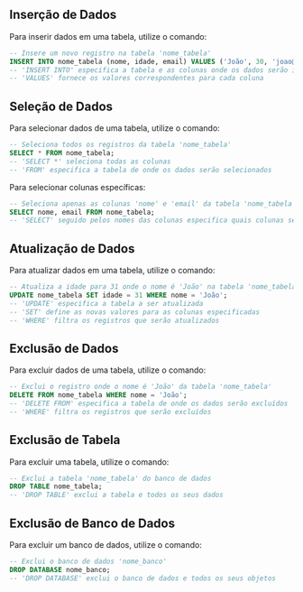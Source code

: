 ## Inserção de Dados

Para inserir dados em uma tabela, utilize o comando:
```sql
-- Insere um novo registro na tabela 'nome_tabela'
INSERT INTO nome_tabela (nome, idade, email) VALUES ('João', 30, 'joao@example.com');
-- 'INSERT INTO' especifica a tabela e as colunas onde os dados serão inseridos
-- 'VALUES' fornece os valores correspondentes para cada coluna
```

## Seleção de Dados

Para selecionar dados de uma tabela, utilize o comando:
```sql
-- Seleciona todos os registros da tabela 'nome_tabela'
SELECT * FROM nome_tabela;
-- 'SELECT *' seleciona todas as colunas
-- 'FROM' especifica a tabela de onde os dados serão selecionados
```

Para selecionar colunas específicas:
```sql
-- Seleciona apenas as colunas 'nome' e 'email' da tabela 'nome_tabela'
SELECT nome, email FROM nome_tabela;
-- 'SELECT' seguido pelos nomes das colunas especifica quais colunas serão retornadas
```

## Atualização de Dados

Para atualizar dados em uma tabela, utilize o comando:
```sql
-- Atualiza a idade para 31 onde o nome é 'João' na tabela 'nome_tabela'
UPDATE nome_tabela SET idade = 31 WHERE nome = 'João';
-- 'UPDATE' especifica a tabela a ser atualizada
-- 'SET' define as novas valores para as colunas especificadas
-- 'WHERE' filtra os registros que serão atualizados
```

## Exclusão de Dados

Para excluir dados de uma tabela, utilize o comando:
```sql
-- Exclui o registro onde o nome é 'João' da tabela 'nome_tabela'
DELETE FROM nome_tabela WHERE nome = 'João';
-- 'DELETE FROM' especifica a tabela de onde os dados serão excluídos
-- 'WHERE' filtra os registros que serão excluídos
```

## Exclusão de Tabela

Para excluir uma tabela, utilize o comando:
```sql
-- Exclui a tabela 'nome_tabela' do banco de dados
DROP TABLE nome_tabela;
-- 'DROP TABLE' exclui a tabela e todos os seus dados
```

## Exclusão de Banco de Dados

Para excluir um banco de dados, utilize o comando:
```sql
-- Exclui o banco de dados 'nome_banco'
DROP DATABASE nome_banco;
-- 'DROP DATABASE' exclui o banco de dados e todos os seus objetos
```
